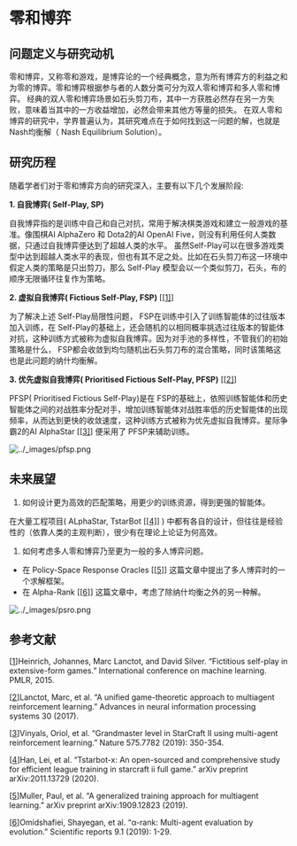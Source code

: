 # 零和博弈

## 问题定义与研究动机

零和博弈，又称零和游戏，是博弈论的一个经典概念，意为所有博弈方的利益之和为零的博弈。零和博弈根据参与者的人数分类可分为双人零和博弈和多人零和博弈。 经典的双人零和博弈场景如石头剪刀布，其中一方获胜必然存在另一方失败，意味着当其中的一方收益增加，必然会带来其他方等量的损失。 在双人零和博弈的研究中，学界普遍认为，其研究难点在于如何找到这一问题的解，也就是Nash均衡解（ Nash Equilibrium Solution）。

## 研究历程

随着学者们对于零和博弈方向的研究深入，主要有以下几个发展阶段:

**1. 自我博弈( Self-Play, SP)**

自我博弈指的是训练中自己和自己对抗，常用于解决棋类游戏和建立一般游戏的基准。像围棋AI AlphaZero 和 Dota2的AI OpenAI Five，则没有利用任何人类数据，只通过自我博弈便达到了超越人类的水平。 虽然Self-Play可以在很多游戏类型中达到超越人类水平的表现，但也有其不足之处。比如在石头剪刀布这一环境中假定人类的策略是只出剪刀，那么 Self-Play 模型会以一个类似剪刀，石头，布的顺序无限循环往复作为策略。

**2. 虚拟自我博弈( Fictious Self-Play, FSP)** [[[1\]](https://opendilab.github.io/DI-engine/02_algo/league_zh.html#id12)]

为了解决上述 Self-Play局限性问题， FSP在训练中引入了训练智能体的过往版本加入训练，在 Self-Play的基础上，还会随机的以相同概率挑选过往版本的智能体对抗，这种训练方式被称为虚拟自我博弈。因为对手池的多样性，不管我们的初始策略是什么， FSP都会收敛到均匀随机出石头剪刀布的混合策略，同时该策略这也是此问题的纳什均衡解。

**3. 优先虚拟自我博弈( Prioritised Fictious Self-Play, PFSP)** [[[2\]](https://opendilab.github.io/DI-engine/02_algo/league_zh.html#id13)]

PFSP( Prioritised Fictious Self-Play)是在 FSP的基础上，依照训练智能体和历史智能体之间的对战胜率分配对手，增加训练智能体对战胜率低的历史智能体的出现频率，从而达到更快的收敛速度，这种训练方式被称为优先虚拟自我博弈。星际争霸2的AI AlphaStar [[[3\]](https://opendilab.github.io/DI-engine/02_algo/league_zh.html#id14)] 便采用了 PFSP来辅助训练。

![../_images/pfsp.png](https://opendilab.github.io/DI-engine/_images/pfsp.png)

## 未来展望

1. 如何设计更为高效的匹配策略，用更少的训练资源，得到更强的智能体。

在大量工程项目( ALphaStar, TstarBot [[[4\]](https://opendilab.github.io/DI-engine/02_algo/league_zh.html#id15)] ) 中都有各自的设计，但往往是经验性的（依靠人类的主观判断），很少有在理论上论证为何高效。

1. 如何考虑多人零和博弈乃至更为一般的多人博弈问题。

- 在 Policy-Space Response Oracles [[[5\]](https://opendilab.github.io/DI-engine/02_algo/league_zh.html#id16)] 这篇文章中提出了多人博弈时的一个求解框架。
- 在 Alpha-Rank [[[6\]](https://opendilab.github.io/DI-engine/02_algo/league_zh.html#id17)] 这篇文章中，考虑了除纳什均衡之外的另一种解。

![../_images/psro.png](https://opendilab.github.io/DI-engine/_images/psro.png)

## 参考文献

[[1](https://opendilab.github.io/DI-engine/02_algo/league_zh.html#id4)]Heinrich, Johannes, Marc Lanctot, and David Silver. “Fictitious self-play in extensive-form games.” International conference on machine learning. PMLR, 2015.

[[2](https://opendilab.github.io/DI-engine/02_algo/league_zh.html#id5)]Lanctot, Marc, et al. “A unified game-theoretic approach to multiagent reinforcement learning.” Advances in neural information processing systems 30 (2017).

[[3](https://opendilab.github.io/DI-engine/02_algo/league_zh.html#id6)]Vinyals, Oriol, et al. “Grandmaster level in StarCraft II using multi-agent reinforcement learning.” Nature 575.7782 (2019): 350-354.

[[4](https://opendilab.github.io/DI-engine/02_algo/league_zh.html#id8)]Han, Lei, et al. “Tstarbot-x: An open-sourced and comprehensive study for efficient league training in starcraft ii full game.” arXiv preprint arXiv:2011.13729 (2020).

[[5](https://opendilab.github.io/DI-engine/02_algo/league_zh.html#id9)]Muller, Paul, et al. “A generalized training approach for multiagent learning.” arXiv preprint arXiv:1909.12823 (2019).

[[6](https://opendilab.github.io/DI-engine/02_algo/league_zh.html#id10)]Omidshafiei, Shayegan, et al. “α-rank: Multi-agent evaluation by evolution.” Scientific reports 9.1 (2019): 1-29.
